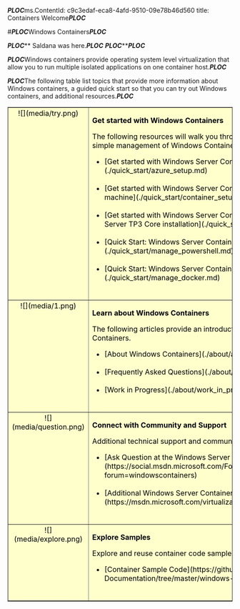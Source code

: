 ***PLOC***ms.ContentId: c9c3edaf-eca8-4afd-9510-09e78b46d560
title: Containers Welcome***PLOC***

#***PLOC***Windows Containers***PLOC***

***PLOC***** Saldana was here.***PLOC***
***PLOC********PLOC***

***PLOC***Windows containers provide operating system level virtualization that allow you to run multiple isolated applications on one container host.***PLOC***

***PLOC***The following table list topics that provide more information about Windows containers, a guided quick start so that you can try out Windows containers, and additional resources.***PLOC***

<table border="1" style="background-color:FFFFCC;border-collapse:collapse;border:1px solid FFCC00;color:000000;width:100%" cellpadding="15" cellspacing="3">
  <tr valign="top">
    <td>
      <center caps_internal_Id="72649c5c-0f68-44d7-82ab-4d12cd79595b">![](media/try.png)</center>
    </td>
    <td>
      <p>
        <strong caps_internal_Id="c035fc81-bcce-4a21-acb7-dac68ede37a4">Get started with Windows Containers</strong>
      </p>
      <p caps_internal_Id="6b8c98f0-037a-46b7-85d7-015736af950f">The following resources will walk you through the deployment, creation, and simple management of Windows Containers.</p>
      <ul>
        <li class="unordered">[Get started with Windows Server Containers in Windows Azure](./quick_start/azure_setup.md)<br caps_internal_Id="78170f16-4355-4e4b-80db-487e2d827c0b" /><br caps_internal_Id="3a4cdf22-d678-4558-8dc0-1b2a88c6a1db" /></li>
        <li class="unordered">[Get started with Windows Server Containers in a new Hyper-V virtual machine](./quick_start/container_setup.md)<br caps_internal_Id="82d3600c-f46e-4af8-abfe-ccfdd52f32bd" /><br caps_internal_Id="34104a8c-25e8-4ff7-be65-7d07c62b37c8" /></li>
        <li class="unordered">[Get started with Windows Server Containers on an existing Windows Server TP3 Core installation](./quick_start/inplace_setup.md)<br caps_internal_Id="75c4b0c9-f52d-40ed-9695-ea80d31b1be7" /><br caps_internal_Id="e3602ce0-d79a-4332-b1be-657bf973ae0f" /></li>
        <li class="unordered">[Quick Start: Windows Server Containers and PowerShell](./quick_start/manage_powershell.md)<br caps_internal_Id="0146b54b-a4c4-467e-9897-c66c775a57f4" /><br caps_internal_Id="aaecce90-8cc8-4a93-8ec6-f208655ed9ef" /></li>
        <li class="unordered">[Quick Start: Windows Server Containers and Docker](./quick_start/manage_docker.md)<br caps_internal_Id="839adbeb-bd3f-4506-b7c3-1dd277ddad06" /><br caps_internal_Id="72c27870-e532-4298-be22-3b7cd7b05e18" /></li>
      </ul>
    </td>
  </tr>
  <tr valign="top">
    <td>
      <center caps_internal_Id="b4051670-2778-4f26-9691-930971eb9ad9">![](media/1.png)</center>
    </td>
    <td valign="top">
      <p>
        <strong caps_internal_Id="efa45183-6ade-4f4b-930d-e7a4e943ea62">Learn about Windows Containers</strong>
      </p>
      <p caps_internal_Id="9d572198-6f1a-4703-a7cc-1f3cda6bb034">The following articles provide an introduction and overview of Windows Containers.</p>
      <ul>
        <li class="unordered">[About Windows Containers](./about/about_overview.md)<br caps_internal_Id="eb7d0b4c-022c-478e-99ff-91f7198d6923" /><br caps_internal_Id="510a99f3-e543-48c7-ae8b-61a5ef113c07" /></li>
        <li class="unordered">[Frequently Asked Questions](./about/faq.md)<br caps_internal_Id="28482da6-2b04-4e14-b6e4-5c8aeabecb3e" /><br caps_internal_Id="079fe1e2-479c-47ba-a405-ee2108b25f92" /></li>
        <li class="unordered">[Work in Progress](./about/work_in_progress.md)<br caps_internal_Id="7c8d8a22-ad77-4fac-a5bc-3c2400caf79e" /><br caps_internal_Id="411c1fa6-4854-4bf5-a060-2b87eb0a2f10" /></li>
      </ul>
    </td>
  </tr>
  <tr valign="top">
    <td>
      <center caps_internal_Id="5cdfd16c-a322-4448-9fd7-be831e81d53f">![](media/question.png)</center>
    </td>
    <td>
      <p>
        <strong caps_internal_Id="63e41c40-6b12-4f76-841e-4f6fa3c2d8d0">Connect with Community and Support</strong>
      </p>
      <p caps_internal_Id="d1ab138a-928f-4d24-a297-9b0aca479c99">Additional technical support and community resources</p>
      <ul>
        <li class="unordered">[Ask Question at the Windows Server Container Forum](https://social.msdn.microsoft.com/Forums/en-US/home?forum=windowscontainers)<br caps_internal_Id="2eac35d1-1b4e-4cd7-8474-0669003e1286" /><br caps_internal_Id="97d89ca3-ab57-483f-a85b-08f14135be04" /></li>
        <li class="unordered">[Additional Windows Server Container Resources](https://msdn.microsoft.com/virtualization/community/community_overview)<br caps_internal_Id="79a41e4b-827b-45ce-a67a-18bfcee94a42" /><br caps_internal_Id="c5b4ddab-6bda-4dba-808e-6d1c3020d55a" /></li>
      </ul>
    </td>
  </tr>
  <tr valign="top">
    <td>
      <center caps_internal_Id="39319bb7-488a-4f66-a670-b3dc248d2b1a">![](media/explore.png)</center>
    </td>
    <td>
      <p>
        <strong caps_internal_Id="e9a772ef-3b59-478f-99c2-122125662ba4">Explore Samples</strong>
      </p>
      <p caps_internal_Id="070618be-9117-4010-9422-93d73caefcc4">Explore and reuse container code samples.</p>
      <ul>
        <li class="unordered">[Container Sample Code](https://github.com/Microsoft/Virtualization-Documentation/tree/master/windows-server-container-samples)<br caps_internal_Id="0699f3aa-1f78-4515-b27f-e799a64601b2" /><br caps_internal_Id="2a2617e0-f3e5-4963-b4ea-22d385ebf0cd" /></li>
      </ul>
    </td>
  </tr>
</table>


